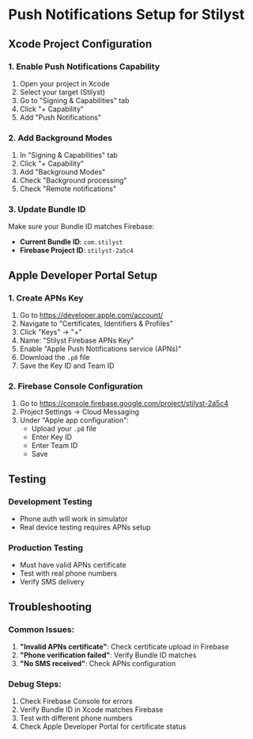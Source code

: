 # Push Notifications Setup for Stilyst

## Xcode Project Configuration

### 1. Enable Push Notifications Capability

1. Open your project in Xcode
2. Select your target (Stilyst)
3. Go to "Signing & Capabilities" tab
4. Click "+ Capability"
5. Add "Push Notifications"

### 2. Add Background Modes

1. In "Signing & Capabilities" tab
2. Click "+ Capability" 
3. Add "Background Modes"
4. Check "Background processing"
5. Check "Remote notifications"

### 3. Update Bundle ID

Make sure your Bundle ID matches Firebase:
- **Current Bundle ID**: `com.stilyst`
- **Firebase Project ID**: `stilyst-2a5c4`

## Apple Developer Portal Setup

### 1. Create APNs Key

1. Go to https://developer.apple.com/account/
2. Navigate to "Certificates, Identifiers & Profiles"
3. Click "Keys" → "+"
4. Name: "Stilyst Firebase APNs Key"
5. Enable "Apple Push Notifications service (APNs)"
6. Download the `.p8` file
7. Save the Key ID and Team ID

### 2. Firebase Console Configuration

1. Go to https://console.firebase.google.com/project/stilyst-2a5c4
2. Project Settings → Cloud Messaging
3. Under "Apple app configuration":
   - Upload your `.p8` file
   - Enter Key ID
   - Enter Team ID
   - Save

## Testing

### Development Testing
- Phone auth will work in simulator
- Real device testing requires APNs setup

### Production Testing
- Must have valid APNs certificate
- Test with real phone numbers
- Verify SMS delivery

## Troubleshooting

### Common Issues:
1. **"Invalid APNs certificate"**: Check certificate upload in Firebase
2. **"Phone verification failed"**: Verify Bundle ID matches
3. **"No SMS received"**: Check APNs configuration

### Debug Steps:
1. Check Firebase Console for errors
2. Verify Bundle ID in Xcode matches Firebase
3. Test with different phone numbers
4. Check Apple Developer Portal for certificate status
